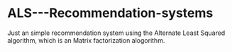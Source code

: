 # ALS---Recommendation-systems
Just an simple recommendation system using the Alternate Least Squared algorithm, which is an Matrix factorization alogorithm.
